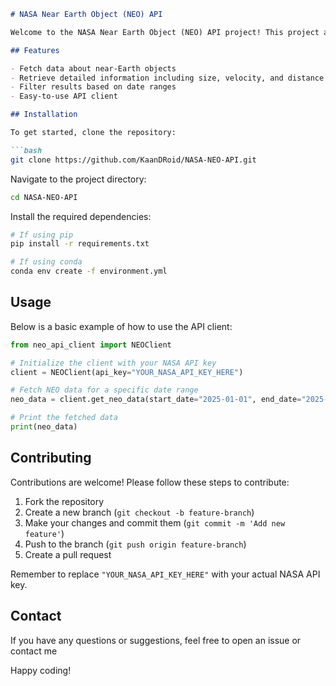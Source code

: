 
```markdown
# NASA Near Earth Object (NEO) API

Welcome to the NASA Near Earth Object (NEO) API project! This project allows you to interact with NASA's NEO API to retrieve information about asteroids and comets that come close to Earth.

## Features

- Fetch data about near-Earth objects
- Retrieve detailed information including size, velocity, and distance from Earth
- Filter results based on date ranges
- Easy-to-use API client

## Installation

To get started, clone the repository:

```bash
git clone https://github.com/KaanDRoid/NASA-NEO-API.git
```

Navigate to the project directory:

```bash
cd NASA-NEO-API
```

Install the required dependencies:

```bash
# If using pip
pip install -r requirements.txt

# If using conda
conda env create -f environment.yml
```

## Usage

Below is a basic example of how to use the API client:

```python
from neo_api_client import NEOClient

# Initialize the client with your NASA API key
client = NEOClient(api_key="YOUR_NASA_API_KEY_HERE")

# Fetch NEO data for a specific date range
neo_data = client.get_neo_data(start_date="2025-01-01", end_date="2025-01-07")

# Print the fetched data
print(neo_data)
```

## Contributing

Contributions are welcome! Please follow these steps to contribute:

1. Fork the repository
2. Create a new branch (`git checkout -b feature-branch`)
3. Make your changes and commit them (`git commit -m 'Add new feature'`)
4. Push to the branch (`git push origin feature-branch`)
5. Create a pull request


Remember to replace `"YOUR_NASA_API_KEY_HERE"` with your actual NASA API key.

## Contact

If you have any questions or suggestions, feel free to open an issue or contact me

Happy coding!
```
